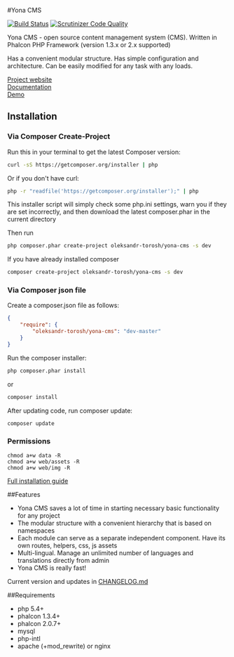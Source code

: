 #Yona CMS

[![Build Status](https://scrutinizer-ci.com/g/oleksandr-torosh/yona-cms/badges/build.png?b=master)](https://scrutinizer-ci.com/g/oleksandr-torosh/yona-cms/build-status/master)
[![Scrutinizer Code Quality](https://scrutinizer-ci.com/g/oleksandr-torosh/yona-cms/badges/quality-score.png?b=master)](https://scrutinizer-ci.com/g/oleksandr-torosh/yona-cms/?branch=master)

Yona CMS - open source content management system (CMS). Written in Phalcon PHP Framework (version 1.3.x or 2.x supported)  

Has a convenient modular structure. Has simple configuration and architecture. Can be easily modified for any task with any loads.

[Project website](http://yonacms.com/)  
[Documentation](http://doc.yonacms.com/en/)  
[Demo](http://demo.yonacms.com/)  

## Installation

### Via Composer Create-Project

Run this in your terminal to get the latest Composer version:

```bash
curl -sS https://getcomposer.org/installer | php
```

Or if you don't have curl:

```bash
php -r "readfile('https://getcomposer.org/installer');" | php
```

This installer script will simply check some php.ini settings, warn you if they are set incorrectly, and then download the latest composer.phar in the current directory

Then run

```bash
php composer.phar create-project oleksandr-torosh/yona-cms -s dev
```

If you have already installed composer

```bash
composer create-project oleksandr-torosh/yona-cms -s dev
```

### Via Composer json file

Create a composer.json file as follows:
```json
{  
    "require": {  
        "oleksandr-torosh/yona-cms": "dev-master"  
    }  
}
```

Run the composer installer:

```bash
php composer.phar install
```

or

```bash
composer install
```

After updating code, run composer update:
```
composer update
```

### Permissions

```
chmod a+w data -R
chmod a+w web/assets -R
chmod a+w web/img -R
```

[Full installation guide](http://doc.yonacms.com/en/reference/install.html)

##Features

* Yona CMS saves a lot of time in starting necessary basic functionality for any project
* The modular structure with a convenient hierarchy that is based on namespaces
* Each module can serve as a separate independent component. Have its own routes, helpers, css, js assets
* Multi-lingual. Manage an unlimited number of languages and translations directly from admin
* Yona CMS is really fast!

Current version and updates in [CHANGELOG.md](https://github.com/oleksandr-torosh/yona-cms/blob/master/CHANGELOG.md)

##Requirements

* php 5.4+
* phalcon 1.3.4+
* phalcon 2.0.7+
* mysql
* php-intl
* apache (+mod_rewrite) or nginx
